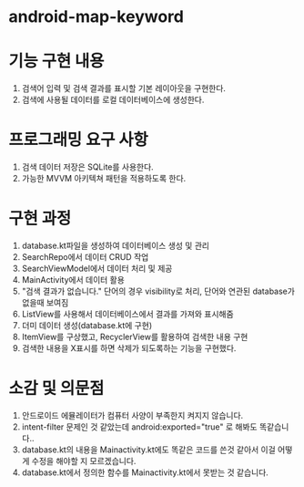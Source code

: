 # android-map-keyword
# 기능 구현 내용
1. 검색어 입력 및 검색 결과를 표시할 기본 레이아웃을 구현한다. 
2. 검색에 사용될 데이터를 로컬 데이터베이스에 생성한다. 
# 프로그래밍 요구 사항
1. 검색 데이터 저장은 SQLite를 사용한다. 
2. 가능한 MVVM 아키텍쳐 패턴을 적용하도록 한다.
# 구현 과정
1. database.kt파일을 생성하여 데이터베이스 생성 및 관리
2. SearchRepo에서 데이터 CRUD 작업 
3. SearchViewModel에서 데이터 처리 및 제공
4. MainActivity에서 데이터 활용
5. "검색 결과가 없습니다." 단어의 경우 visibility로 처리, 단어와 연관된 database가 없을때 보여짐
6. ListView를 사용해서 데이터베이스에서 결과를 가져와 표시해줌
7. 더미 데이터 생성(database.kt에 구현)
8. ItemView를 구상했고, RecyclerView를 활용하여 검색한 내용 구현
9. 검색한 내용을 X표시를 하면 삭제가 되도록하는 기능을 구현했다.
# 소감 및 의문점
1. 안드로이드 에뮬레이터가 컴퓨터 사양이 부족한지 켜지지 않습니다.
2. intent-filter 문제인 것 같았는데 android:exported="true" 로 해봐도 똑같습니다..
3. database.kt의 내용을 Mainactivity.kt에도 똑같은 코드를 쓴것 같아서 이걸 어떻게 수정을 해야할 지 모르겠습니다.
4. database.kt에서 정의한 함수를 Mainactivity.kt에서 못받는 것 같습니다. 